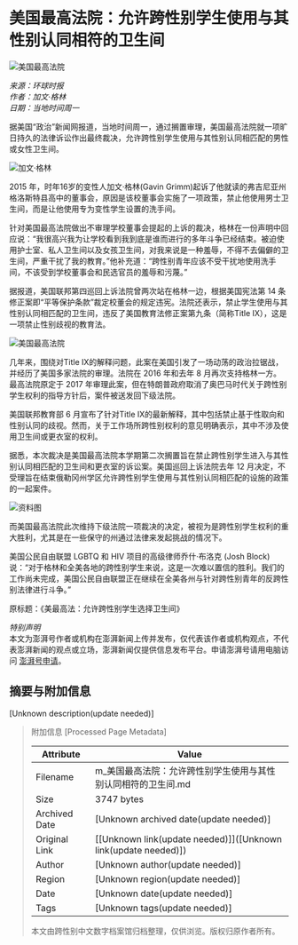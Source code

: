 # 美国最高法院：允许跨性别学生使用与其性别认同相符的卫生间

![美国最高法院](https://image.thepaper.cn/publish/interaction/image/4/529/672.jpg)

*来源：环球时报*  
*作者：加文·格林*  
*日期：当地时间周一*

据美国“政治”新闻网报道，当地时间周一，通过搁置审理，美国最高法院就一项旷日持久的法律诉讼作出最终裁决，允许跨性别学生使用与其性别认同相匹配的男性或女性卫生间。

![加文·格林](https://imagepphcloud.thepaper.cn/pph/image/139/889/189.jpg)

2015 年，时年16岁的变性人加文·格林(Gavin Grimm)起诉了他就读的弗吉尼亚州格洛斯特县高中的董事会，原因是该校董事会实施了一项政策，禁止他使用男士卫生间，而是让他使用专为变性学生设置的洗手间。

针对美国最高法院做出不审理学校董事会提起的上诉的裁决，格林在一份声明中回应说：“我很高兴我为让学校看到我到底是谁而进行的多年斗争已经结束。被迫使用护士室、私人卫生间以及女孩卫生间，对我来说是一种羞辱，不得不去偏僻的卫生间，严重干扰了我的教育。”他补充道：“跨性别青年应该不受干扰地使用洗手间，不该受到学校董事会和民选官员的羞辱和污蔑。”

据报道，美国联邦第四巡回上诉法院曾两次站在格林一边，根据美国宪法第 14 条修正案即“平等保护条款”裁定校董会的规定违宪。法院还表示，禁止学生使用与其性别认同相匹配的卫生间，违反了美国教育法修正案第九条（简称Title IX），这是一项禁止性别歧视的教育法。

![美国最高法院](https://imagepphcloud.thepaper.cn/pph/image/139/889/192.jpg)

几年来，围绕对Title IX的解释问题，此案在美国引发了一场动荡的政治拉锯战，并经历了美国多家法院的审理。法院在 2016 年和去年 8 月再次支持格林一方。最高法院原定于 2017 年审理此案，但在特朗普政府取消了奥巴马时代关于跨性别学生权利的指导方针后，案件被送发回下级法院。

美国联邦教育部 6 月宣布了针对Title IX的最新解释，其中包括禁止基于性取向和性别认同的歧视。然而，关于工作场所跨性别权利的意见明确表示，其中不涉及使用卫生间或更衣室的权利。

据悉，本次裁决是美国最高法院本学期第二次搁置旨在禁止跨性别学生进入与其性别认同相匹配的卫生间和更衣室的诉讼案。美国巡回上诉法院去年 12 月决定，不受理旨在结束俄勒冈州学区允许跨性别学生使用与其性别认同相匹配的设施的政策的一起案件。

![资料图](https://imagepphcloud.thepaper.cn/pph/image/139/889/195.jpg)

而美国最高法院此次维持下级法院一项裁决的决定，被视为是跨性别学生权利的重大胜利，尤其是在一些保守的州通过法律来发起挑战的情况下。

美国公民自由联盟 LGBTQ 和 HIV 项目的高级律师乔什·布洛克 (Josh Block) 说：“对于格林和全美各地的跨性别学生来说，这是一次难以置信的胜利。我们的工作尚未完成，美国公民自由联盟正在继续在全美各州与针对跨性别青年的反跨性别法律进行斗争。”

原标题：《美最高法：允许跨性别学生选择卫生间》

*特别声明*  
本文为澎湃号作者或机构在澎湃新闻上传并发布，仅代表该作者或机构观点，不代表澎湃新闻的观点或立场，澎湃新闻仅提供信息发布平台。申请澎湃号请用电脑访问 [澎湃号申请](https://renzheng.thepaper.cn)。

## 摘要与附加信息

<!-- tcd_abstract -->
[Unknown description(update needed)]
<!-- tcd_abstract_end -->

> 附加信息 [Processed Page Metadata]
>
> | Attribute       | Value                                  |
> |-----------------|----------------------------------------|
> | Filename        | m_美国最高法院：允许跨性别学生使用与其性别认同相符的卫生间.md                             |
> | Size            | 3747 bytes                           |
> | Archived Date   | [Unknown archived date(update needed)]                             |
> | Original Link   | [[Unknown link(update needed)]]([Unknown link(update needed)])                       |
> | Author          | [Unknown author(update needed)]                               |
> | Region          | [Unknown region(update needed)]                               |
> | Date            | [Unknown date(update needed)]                                 |
> | Tags            | [Unknown tags(update needed)]                                 |
>
> 本文由跨性别中文数字档案馆归档整理，仅供浏览。版权归原作者所有。
>